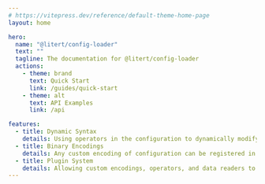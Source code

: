 ```yaml
---
# https://vitepress.dev/reference/default-theme-home-page
layout: home

hero:
  name: "@litert/config-loader"
  text: ""
  tagline: The documentation for @litert/config-loader
  actions:
    - theme: brand
      text: Quick Start
      link: /guides/quick-start
    - theme: alt
      text: API Examples
      link: /api

features:
  - title: Dynamic Syntax
    details: Using operators in the configuration to dynamically modify the data.
  - title: Binary Encodings
    details: Any custom encoding of configuration can be registered in the loader.
  - title: Plugin System
    details: Allowing custom encodings, operators, and data readers to be registered in the loader.
---
```


